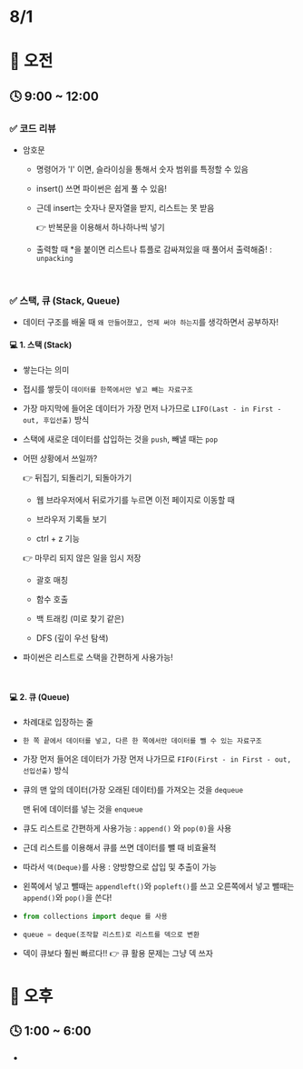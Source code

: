# 8/1

# 🌇 오전

## 🕓 9:00 ~ 12:00

### ✅ 코드 리뷰

- 암호문

  - 명령어가 'I' 이면, 슬라이싱을 통해서 숫자 범위를 특정할 수 있음

  - insert() 쓰면 파이썬은 쉽게 풀 수 있음!

  - 근데 insert는 숫자나 문자열을 받지, 리스트는 못 받음

    👉 반복문을 이용해서 하나하나씩 넣기

  - 출력할 때 *을 붙이면 리스트나 튜플로 감싸져있을 때 풀어서 출력해줌! : `unpacking`

<br>



### ✅ 스택, 큐 (Stack, Queue)

- 데이터 구조를 배울 때 `왜 만들어졌고, 언제 써야 하는지`를  생각하면서 공부하자!

#### 💻 1. 스택 (Stack)

- 쌓는다는 의미
- 접시를 쌓듯이 `데이터를 한쪽에서만 넣고 빼는 자료구조`
- 가장 마지막에 들어온 데이터가 가장 먼저 나가므로 `LIFO(Last - in First - out, 후입선출)` 방식
- 스택에 새로운 데이터를 삽입하는 것을 `push`, 빼낼 때는 `pop`

- 어떤 상황에서 쓰일까?

  👉 뒤집기, 되돌리기, 되돌아가기

  - 웹 브라우저에서 뒤로가기를 누르면 이전 페이지로 이동할 때

  - 브라우저 기록들 보기

  - ctrl + z 기능

  👉 마무리 되지 않은 일을 임시 저장

  - 괄호 매칭

  - 함수 호출

  - 백 트래킹 (미로 찾기 같은)

  - DFS (깊이 우선 탐색)

- 파이썬은 리스트로 스택을 간편하게 사용가능! 

<br>



#### 💻 2. 큐 (Queue)

- 차례대로 입장하는 줄

- `한 쪽 끝에서 데이터를 넣고, 다른 한 쪽에서만 데이터를 뺄 수 있는 자료구조`

- 가장 먼저 들어온 데이터가 가장 먼저 나가므로 `FIFO(First - in First - out, 선입선출)` 방식

- 큐의 맨 앞의 데이터(가장 오래된 데이터)를 가져오는 것을 `dequeue`

  맨 뒤에 데이터를 넣는 것을 `enqueue`

- 큐도 리스트로 간편하게 사용가능 : `append()` 와 `pop(0)`을 사용

- 근데 리스트를 이용해서 큐를 쓰면 데이터를 뺄 때 비효율적

- 따라서 `덱(Deque)`를 사용 : 양방향으로 삽입 및 추출이 가능

- 왼쪽에서 넣고 뺄때는 `appendleft()`와 `popleft()`를 쓰고 오른쪽에서 넣고 뺄때는 `append()`와 `pop()`을 쓴다!

- ```python
  from collections import deque 를 사용
  ```

- ```python
  queue = deque(조작할 리스트)로 리스트를 덱으로 변환
  ```

- 덱이 큐보다 훨씬 빠르다!! 👉 큐 활용 문제는 그냥 덱 쓰자




# 🌆 오후

## 🕓 1:00 ~ 6:00

- 
